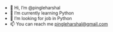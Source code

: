- 👋 Hi, I’m @pingleharshal
- 🌱 I’m currently learning Python
- 💞️ I’m looking for job in Python
- 📫 You can reach me  pingleharshal@gmail.com

<!---
pingleharshal/pingleharshal is a ✨ special ✨ repository because its `README.md` (this file) appears on your GitHub profile.
You can click the Preview link to take a look at your changes.
--->
